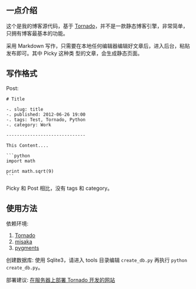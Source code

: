 ## 一点介绍


这个是我的博客源代码，基于 [Tornado][1]，并不是一款静态博客引擎，非常简单，只拥有博客最基本的功能。

采用 Markdown 写作，只需要在本地任何编辑器编辑好文章后，进入后台，粘贴发布即可。其中 Picky 这种类
型的文章，会生成静态页面。

## 写作格式

Post:  

    # Title

    -. slug: title
    -. published: 2012-06-26 19:00
    -. tags: Test, Tornado, Python
    -. category: Work

    ------------------------------

    This Content....

    ```python
    import math

    print math.sqrt(9)
    ```

Picky 和 Post 相比，没有 tags 和 category。

## 使用方法

依赖环境:
>
1. [Tornado][1]
2. [misaka][2]
3. [pygments][3]

创建数据库: 使用 Sqlite3，请进入 tools 目录编辑 `create_db.py` 再执行 `python create_db.py`。

部署建议: [在服务器上部署 Tornado 开发的网站][4]

[1]: http://www.tornadoweb.org/
[2]: http://misaka.61924.nl/
[3]: http://pygments.org/
[4]: http://serholiu.com/tornado-nginx-supervisord

